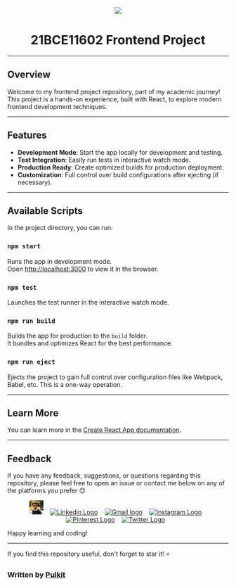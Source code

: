 <p align="center">
  <a href="https://github.com/Pulkit1822/21BCE11602_Frontend">
    <img src="https://github.com/Pulkit1822/21BCE11602_Frontend/blob/main/content/logo.jpeg" height="128">
  </a>
</p>

<h1 align="center">21BCE11602 Frontend Project</h1>

---

## Overview

Welcome to my frontend project repository, part of my academic journey! This project is a hands-on experience, built with React, to explore modern frontend development techniques.

---

## Features

- **Development Mode**: Start the app locally for development and testing.
- **Test Integration**: Easily run tests in interactive watch mode.
- **Production Ready**: Create optimized builds for production deployment.
- **Customization**: Full control over build configurations after ejecting (if necessary).

---

## Available Scripts

In the project directory, you can run:

### `npm start`

Runs the app in development mode.\
Open [http://localhost:3000](http://localhost:3000) to view it in the browser.

### `npm test`

Launches the test runner in the interactive watch mode.

### `npm run build`

Builds the app for production to the `build` folder.\
It bundles and optimizes React for the best performance.

### `npm run eject`

Ejects the project to gain full control over configuration files like Webpack, Babel, etc. This is a one-way operation.

---

## Learn More

You can learn more in the [Create React App documentation](https://facebook.github.io/create-react-app/docs/getting-started).

---

## Feedback

If you have any feedback, suggestions, or questions regarding this repository, please feel free to open an issue or contact me below on any of the platforms you prefer 😊
<br/>
<p align="center">
  <a href="https://pulkitmathur.tech/"><img src="https://github.com/Pulkit1822/Pulkit1822/blob/main/animated-icons/pic.jpeg" alt="portfolio" width="32"></a>&nbsp;&nbsp;&nbsp;
  <a href="https://www.linkedin.com/in/pulkitkmathur/"><img src="https://github.com/TheDudeThatCode/TheDudeThatCode/blob/master/Assets/Linkedin.svg" alt="Linkedin Logo" width="32"></a>&nbsp;&nbsp;&nbsp;
  <a href="mailto:pulkitmathur.me@gmail.com"><img src="https://github.com/TheDudeThatCode/TheDudeThatCode/blob/master/Assets/Gmail.svg" alt="Gmail logo" height="32"></a>&nbsp;&nbsp;&nbsp;
  <a href="https://www.instagram.com/pulkitkumarmathur/"><img src="https://github.com/TheDudeThatCode/TheDudeThatCode/blob/master/Assets/Instagram.svg" alt="Instagram Logo" width="32"></a>&nbsp;&nbsp;&nbsp;
  <a href="https://in.pinterest.com/pulkitkumarmathur/"><img src="https://upload.wikimedia.org/wikipedia/commons/0/08/Pinterest-logo.png?20160129083321" alt="Pinterest Logo" width="32"></a>&nbsp;&nbsp;&nbsp;
  <a href="https://twitter.com/pulkitkmathur"><img src="https://upload.wikimedia.org/wikipedia/commons/5/57/X_logo_2023_%28white%29.png" alt="Twitter Logo" width="32"></a>&nbsp;&nbsp;&nbsp;
</p>



Happy learning and coding!

---

If you find this repository useful, don't forget to star it! ⭐️

### Written by [Pulkit](https://github.com/Pulkit1822)